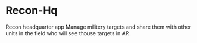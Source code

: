 # Recon-Hq
Recon headquarter app
Manage militery targets and share them with other units in the field who will see thouse targets in AR.
